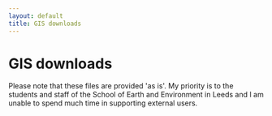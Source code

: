 ```yaml
---
layout: default
title: GIS downloads
---
```


# GIS downloads

Please note that these files are provided 'as is'. My priority is to the students and staff of the School of Earth and Environment in Leeds and I am unable to spend much time in supporting external users.

